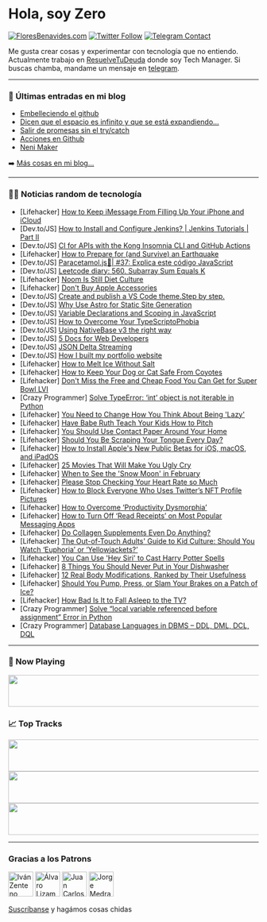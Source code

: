 # Hola, soy Zero

[![FloresBenavides.com](https://img.shields.io/website?down_message=oops&label=MiBlog&style=for-the-badge&up_message=online&url=https%3A%2F%2Ffloresbenavides.com)](https://floresbenavides.com) [![Twitter Follow](https://img.shields.io/twitter/follow/ZeroDragon?color=%231DA1F2&label=Follow&logo=twitter&logoColor=ffffff&style=for-the-badge)](https://twitter.com/zerodragon) [![Telegram Contact](https://img.shields.io/badge/escr%C3%ADbeme-ZeroDragon-%2326A5E4?style=for-the-badge&logo=telegram)](https://t.me/zerodragon)

Me gusta crear cosas y experimentar con tecnología que no entiendo.
Actualmente trabajo en [ResuelveTuDeuda](http://github.com/resuelve) donde soy Tech Manager.
Si buscas chamba, mandame un mensaje en [telegram](https://t.me/zerodragon).

---

### 📕 Últimas entradas en mi blog
<!-- BLOG-POST-LIST:START -->
- [Embelleciendo el github](https://floresbenavides.com/embelleciendo-el-github/)
- [Dicen que el espacio es infinito y que se está expandiendo…](https://floresbenavides.com/dicen-que-el-espacio-es-infinito-y-que-se-esta-expandiendo/)
- [Salir de promesas sin el try/catch](https://floresbenavides.com/salir-de-promesas-sin-el-try-catch/)
- [Acciones en Github](https://floresbenavides.com/acciones-en-github/)
- [Neni Maker](https://floresbenavides.com/neni-maker/)
<!-- BLOG-POST-LIST:END -->

➡️ [Más cosas en mi blog...](https://floresbenavides.com)

---

### 👨‍💻 Noticias random de tecnología
<!-- TECH-POSTS:START -->
- [Lifehacker] [How to Keep iMessage From Filling Up Your iPhone and iCloud](https://lifehacker.com/how-to-keep-imessage-from-filling-up-your-iphone-and-ic-1848450762)
- [Dev.to/JS] [How to Install and Configure Jenkins? | Jenkins Tutorials | Part II](https://dev.to/lambdatest/how-to-install-and-configure-jenkins-jenkins-tutorials-part-ii-4bpl)
- [Dev.to/JS] [CI for APIs with the Kong Insomnia CLI and GitHub Actions](https://dev.to/thawkin3/ci-for-apis-with-the-kong-insomnia-cli-and-github-actions-1a71)
- [Lifehacker] [How to Prepare for &lpar;and Survive&rpar; an Earthquake](https://lifehacker.com/how-to-prepare-for-and-survive-an-earthquake-1848444086)
- [Dev.to/JS] [Paracetamol.js💊| #37: Explica este código JavaScript](https://dev.to/duxtech/paracetamoljs-37-explica-este-codigo-javascript-55ab)
- [Dev.to/JS] [Leetcode diary: 560. Subarray Sum Equals K](https://dev.to/kevin074/leetcode-diary-560-subarray-sum-equals-k-55i4)
- [Lifehacker] [Noom Is Still Diet Culture](https://lifehacker.com/fuck-noom-1848442892)
- [Lifehacker] [Don&#39;t Buy Apple Accessories](https://lifehacker.com/dont-buy-apple-accessories-1848442904)
- [Dev.to/JS] [Create and publish a VS Code theme.Step by step.](https://dev.to/mike_andreuzza/create-and-publish-a-vs-code-theme-2kd0)
- [Dev.to/JS] [Why Use Astro for Static Site Generation](https://dev.to/destiner/why-use-astro-for-static-site-generation-l0e)
- [Dev.to/JS] [Variable Declarations and Scoping in JavaScript](https://dev.to/himanshuc11/variable-declarations-and-scoping-in-javascript-dmh)
- [Dev.to/JS] [How to Overcome Your TypeScriptoPhobia](https://dev.to/vtrpldn/how-to-overcome-your-typescriptophobia-2j26)
- [Dev.to/JS] [Using NativeBase v3 the right way](https://dev.to/nativebase/using-nativebase-v3-the-right-way-4a1f)
- [Dev.to/JS] [5 Docs for Web Developers](https://dev.to/yigitsr/5-docs-for-web-developers-2klm)
- [Dev.to/JS] [JSON Delta Streaming](https://dev.to/push_technology/json-delta-streaming-1fo4)
- [Dev.to/JS] [How I built my portfolio website](https://dev.to/itsrakesh/how-i-built-my-portfolio-website-hl5)
- [Lifehacker] [How to Melt Ice Without Salt](https://lifehacker.com/how-to-melt-ice-without-salt-1848446291)
- [Lifehacker] [How to Keep Your Dog or Cat Safe From Coyotes](https://lifehacker.com/how-to-keep-your-dog-or-cat-safe-from-coyotes-1848446293)
- [Lifehacker] [Don&#39;t Miss the Free and Cheap Food You Can Get for Super Bowl LVI](https://lifehacker.com/dont-miss-the-free-and-cheap-food-you-can-get-for-super-1848446303)
- [Crazy Programmer] [Solve TypeError: ‘int’ object is not iterable in Python](https://www.thecrazyprogrammer.com/2022/01/typeerror-int-object-is-not-iterable.html)
- [Lifehacker] [You Need to Change How You Think About Being &#39;Lazy&#39;](https://lifehacker.com/you-need-to-change-how-you-think-about-being-lazy-1848445907)
- [Lifehacker] [Have Babe Ruth Teach Your Kids How to Pitch](https://lifehacker.com/have-babe-ruth-teach-your-kids-how-to-pitch-1848445912)
- [Lifehacker] [You Should Use Contact Paper Around Your Home](https://lifehacker.com/you-should-use-contact-paper-around-your-home-1848445779)
- [Lifehacker] [Should You Be Scraping Your Tongue Every Day?](https://lifehacker.com/should-you-be-scraping-your-tongue-every-day-1848442381)
- [Lifehacker] [How to Install Apple&#39;s New Public Betas for iOS, macOS, and iPadOS](https://lifehacker.com/how-to-install-apples-new-public-betas-for-ios-macos-1848441069)
- [Lifehacker] [25 Movies That Will Make You Ugly Cry](https://lifehacker.com/25-movies-that-will-make-you-ugly-cry-1848432345)
- [Lifehacker] [When to See the &#39;Snow Moon&#39; in February](https://lifehacker.com/when-to-see-the-snow-moon-in-february-1848441532)
- [Lifehacker] [Please Stop Checking Your Heart Rate so Much](https://lifehacker.com/please-stop-checking-your-heart-rate-so-much-1848436865)
- [Lifehacker] [How to Block Everyone Who Uses Twitter’s NFT Profile Pictures](https://lifehacker.com/how-to-block-everyone-who-uses-twitter-s-nft-profile-pi-1848439075)
- [Lifehacker] [How to Overcome ‘Productivity Dysmorphia’](https://lifehacker.com/how-to-overcome-productivity-dysmorphia-1848424796)
- [Lifehacker] [How to Turn Off ‘Read Receipts’ on Most Popular Messaging Apps](https://lifehacker.com/how-to-turn-off-read-receipts-on-most-popular-messagi-1848438633)
- [Lifehacker] [Do Collagen Supplements Even Do Anything?](https://lifehacker.com/do-collagen-supplements-even-do-anything-1848439033)
- [Lifehacker] [The Out-of-Touch Adults&#39; Guide to Kid Culture: Should You Watch ‘Euphoria’ or ‘Yellowjackets?’](https://lifehacker.com/the-out-of-touch-adults-guide-to-kid-culture-should-yo-1848438431)
- [Lifehacker] [You Can Use &#39;Hey Siri&#39; to Cast Harry Potter Spells](https://lifehacker.com/how-to-use-hey-siri-to-cast-harry-potter-spells-1848437392)
- [Lifehacker] [8 Things You Should Never Put in Your Dishwasher](https://lifehacker.com/8-things-you-should-never-put-in-your-dishwasher-1848427908)
- [Lifehacker] [12 Real Body Modifications, Ranked by Their Usefulness](https://lifehacker.com/12-real-body-modifications-ranked-by-their-usefulness-1848436324)
- [Lifehacker] [Should You Pump, Press, or Slam Your Brakes on a Patch of Ice?](https://lifehacker.com/should-you-pump-press-or-slam-your-brakes-on-a-patch-1848432599)
- [Lifehacker] [How Bad Is It to Fall Asleep to the TV?](https://lifehacker.com/how-bad-is-it-to-fall-asleep-to-the-tv-1848424862)
- [Crazy Programmer] [Solve “local variable referenced before assignment” Error in Python](https://www.thecrazyprogrammer.com/2022/01/local-variable-referenced-before-assignment.html)
- [Crazy Programmer] [Database Languages in DBMS – DDL, DML, DCL, DQL](https://www.thecrazyprogrammer.com/2022/01/database-languages.html)<!-- TECH-POSTS:END -->

---

### 🎵 Now Playing
<a href="https://spotify-now-playing-dun.vercel.app/now-playing?open"><img src="https://spotify-now-playing-dun.vercel.app/now-playing" width="540" height="64"></a>

### 📈 Top Tracks
<a href="https://spotify-now-playing-dun.vercel.app/top-tracks?i=1&open"><img src="https://spotify-now-playing-dun.vercel.app/top-tracks?i=1" width="540" height="64"></a>
<a href="https://spotify-now-playing-dun.vercel.app/top-tracks?i=2&open"><img src="https://spotify-now-playing-dun.vercel.app/top-tracks?i=2" width="540" height="64"></a>
<a href="https://spotify-now-playing-dun.vercel.app/top-tracks?i=3&open"><img src="https://spotify-now-playing-dun.vercel.app/top-tracks?i=3" width="540" height="64"></a>

---

### Gracias a los Patrons
[<img src="https://avatars.githubusercontent.com/u/243380?v=4" alt="Iván Zenteno" width="50px">](https://github.com/k001) [<img src="https://avatars.githubusercontent.com/u/19955639?v=4" alt="Álvaro Lizama" width="50px">](https://github.com/alvarolizama) [<img src="https://avatars.githubusercontent.com/u/2718753?v=4" alt="Juan Carlos Ruiz" width="50px">](https://github.com/JuanCrg90) [<img src="https://avatars.githubusercontent.com/u/37025?v=4" alt="Jorge Medrano" width="50px">](https://github.com/h1pp1e) 

[Suscríbanse](https://www.patreon.com/zerodragon) y hagámos cosas chidas

